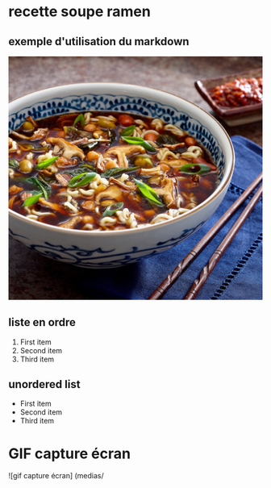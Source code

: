 # recette soupe ramen
## exemple d'utilisation du markdown
![photo de ramen](medias/soupe-ramen-aux-champignons.jpg)
## liste en ordre
1. First item
2. Second item
3. Third item
## unordered list
- First item
- Second item
- Third item
# GIF capture écran
![gif capture écran] (medias/
